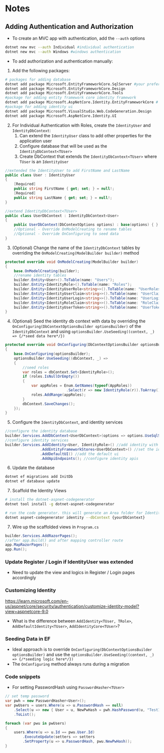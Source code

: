 # Notes

## Adding Authentication and Authorization
- To create an MVC app with authentication, add the `--auth` options
```bash
dotnet new mvc --auth Individual #individual authentication
dotnet new mvc --auth Windows #windows authentication
```
- To add authorization and authentication manually:
1. Add the following packages:
```bash
# packages for adding database
dotnet add package Microsoft.EntityFrameworkCore.SqlServer #your preferred db
dotnet add package Microsoft.EntityFrameworkCore.Design
dotnet add package Microsoft.EntityFrameworkCore.Tools
#package for adding entity framework core identity framework
dotnet add package Microsoft.AspNetCore.Identity.EntityFrameworkCore # important to add this so that the entity framework store can be added
#package for adding identity ui
dotnet add package Microsoft.VisualStudio.Web.CodeGeneration.Design
dotnet add package Microsoft.AspNetCore.Identity.UI
```

2. For Individual Authentication with Roles, create the `IdentityUser` and `IdentityDbContext`:
   1. Can extend the `IdentityUser` class to add other properties for the application user
   2. Configure database that will be used as the `IdentityDbContext<TUser>`
   3. Create DbContext that extends the `IdentityDbContext<TUser>` where `TUser` is an `IdentityUser`
```c#
//extended the IdentityUser to add FirstName and LastName
public class User : IdentityUser
{
    [Required]
    public string FirstName { get; set; } = null!;
    [Required]
    public string LastName { get; set; } = null!;
}

//extend IdentityDbContext<TUser>
public class UserDbContext : IdentityDbContext<User>
{
    public UserDbContext(DbContextOptions options) : base(options) { }
    //Optional - Override OnModelCreating to rename tables
    //Optional - Override OnConfiguring to seed data
}
```
3. (Optional) Change the name of the `IdentityDbContext` tables by overriding the `OnModelCreating(ModelBuilder builder)` method
```c#
protected override void OnModelCreating(ModelBuilder builder)
{
    base.OnModelCreating(builder);
    //rename identity tables
    builder.Entity<User>().ToTable(name: "Users");
    builder.Entity<IdentityRole>().ToTable(name: "Roles");
    builder.Entity<IdentityUserRole<string>>().ToTable(name: "UserRoles");
    builder.Entity<IdentityUserClaim<string>>().ToTable(name: "UserClaims");
    builder.Entity<IdentityUserLogin<string>>().ToTable(name: "UserLogins");
    builder.Entity<IdentityRoleClaim<string>>().ToTable(name: "RoleClaims");
    builder.Entity<IdentityUserToken<string>>().ToTable(name: "UserTokens");
}
```
4. (Optional) Seed the identity db context with data by overriding the `OnConfiguring(DbContextOptionsBuilder optionsBuilder)` of the `IdentityDbContext` and using `optionsBuilder.UseSeeding((context, _) => {/*seed data here*/})`
```c#
protected override void OnConfiguring(DbContextOptionsBuilder optionsBuilder)
{
    base.OnConfiguring(optionsBuilder);
    optionsBuilder.UseSeeding((dbContext, _) =>
    {
        //seed roles
        var roles = dbContext.Set<IdentityRole>();
        if (roles.IsNullOrEmpty())
        {
            var appRoles = Enum.GetNames(typeof(AppRoles))
                            .Select(r => new IdentityRole(r)).ToArray();
            roles.AddRange(appRoles);
        }
        dbContext.SaveChanges();
    });
}
```
5. Configure the `IdentityDbContext`, and identity services
```c#
//configure the identity database
builder.Services.AddDbContext<UserDbContext>(options => options.UseSqlServer(builder.Configuration.GetConnectionString("UserDB")));
//configure identity services
builder.Services.AddIdentity<User, IdentityRole>() //add identity with role
                .AddEntityFrameworkStores<UserDbContext>() //set the identity db
                .AddDefaultUI() //add the default ui
                .AddApiEndpoints(); //configure identity apis
```
6. Update the database
```bash
dotnet ef migrations add InitDb
dotnet ef database update
```
7. Scaffold the Identity Views
```bash
# install the dotnet-aspnet-codegenerator
dotnet tool install -g dotnet-aspnet-codegenerator

# run the code generator. this will generate an Area folder for Identity pages
dotnet aspnet-codegenerator identity --dbContext {yourDbContext}
```
7. Wire up the scaffolded views in `Program.cs`
```c#
builder.Services.AddRazorPages();
//after app.Build() and after mapping controller route
app.MapRazorPages();
app.Run();
```

### Update Register / Login if IdentityUser was extended
- Need to update the view and logics in Register / Login pages accordingly


### Customizing Identity
https://learn.microsoft.com/en-us/aspnet/core/security/authentication/customize-identity-model?view=aspnetcore-9.0
- What is the difference between `AddIdentity<TUser, TRole>`, `AddDefaultIdentity<TUser>`, `AddIdentityCore<TUser>`?

### Seeding Data in EF
- Ideal approach is to override `OnConfiguring(DbContextOptionsBuilder optionsBuilder)` and use the `optionsBuilder.UseSeeding((context, _) => {/*seeding logic here*/})`
- The `OnConfiguring` method always runs during a migration


### Code snippets
- For setting PasswordHash using `PasswordHasher<TUser>`
```c#
// set temp password
var pwh = new PasswordHasher<User>();
var pwUsers = users.Where(u => u.PasswordHash == null)
    .Select(u => new { User = u, NewPwHash = pwh.HashPassword(u, "Test123!") })
    .ToList();

foreach (var pwu in pwUsers)
{
    users.Where(u => u.Id == pwu.User.Id)
        .ExecuteUpdate(setters => setters
        .SetProperty(u => u.PasswordHash, pwu.NewPwHash));
}
```
